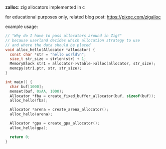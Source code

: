 **zalloc**: zig allocators implemented in c

for educational purposes only, related blog post: https://pixqc.com/zigalloc

example usage:

```c
// "Why do I have to pass allocators around in Zig?"
// because userland decides which allocation strategy to use
// and where the data should be placed
void alloc_hello(Allocator *allocator) {
  const char *str = "hello world\n";
  size_t str_size = strlen(str) + 1;
  MemoryBlock str1 = allocator->vtable->alloc(allocator, str_size);
  memcpy(str1.ptr, str, str_size);
}

int main() {
  char buf[1000];
  memset(buf, 0xAA, 1000);
  Allocator *fba = create_fixed_buffer_allocator(buf, sizeof(buf));
  alloc_hello(fba);

  Allocator *arena = create_arena_allocator();
  alloc_hello(arena);

  Allocator *gpa = create_gpa_allocator();
  alloc_hello(gpa);

  return 0;
}
```
